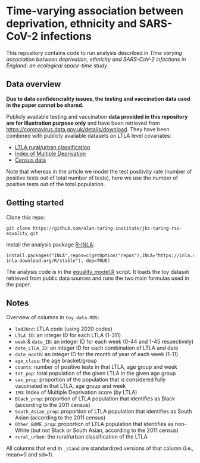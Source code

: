 # Time-varying association between deprivation, ethnicity and SARS-CoV-2 infections

This repository contains code to run analysis described in *Time varying association between deprivation, ethnicity and SARS-CoV-2 infections in England: an ecological space-time study*.

## Data overview

**Due to data confidenciality issues, the testing and vaccination data used in the paper cannot be shared.**

Publicly available testing and vaccination **data provided in this repository are for illustration purpose only** and have been retrieved from https://coronavirus.data.gov.uk/details/download. 
They have been combined with publicly available datasets on LTLA level covariates:
- [LTLA rural/urban classification](https://geoportal.statistics.gov.uk/datasets/rural-urban-classification-2011-of-local-authority-districts-in-england/about)
- [Index of Multiple Deprivation](https://www.gov.uk/government/statistics/english-indices-of-deprivation-2019)
- [Census data](https://www.nomisweb.co.uk/query/select/getdatasetbytheme.asp?opt=3&theme=&subgrp=)

Note that whereas in the article we model the test positivity rate (number of positive tests out of total number of tests), here we use the number of positive tests out of the total population. 

## Getting started

Clone this repo:

```{bash}
git clone https://github.com/alan-turing-institute/jbc-turing-rss-equality.git
```

Install the analysis package [R-INLA](https://www.r-inla.org):

```{R}
install.packages("INLA",repos=c(getOption("repos"),INLA="https://inla.r-inla-download.org/R/stable"), dep=TRUE)
```

The analysis code is in the [equality_model.R](equality_model.R) script. 
It loads the toy dataset retrieved from public data sources and runs the two main formulas used in the paper. 

## Notes

Overview of columns in `toy_data.RDS`:
- `lad20cd`: LTLA code (using 2020 codes)
- `LTLA_ID`: an integer ID for each LTLA (1-311)
- `week` & `date_ID`: an integer ID for each week (0-44 and 1-45 respectively)
- `date_LTLA_ID`: an integer ID for each combination of LTLA and date
- `date_month`: an integer ID for the month of year of each week (1-11)
- `age_class`: the age bracket/group
- `counts`: number of positive tests in that LTLA, age group and week
- `tot_pop`: total population of the given LTLA in the given age group
- `vax_prop`: proportion of the population that is considered fully vaccinated in that LTLA, age group and week
- `IMD`: Index of Multiple Deprivation score (by LTLA)
- `Black_prop`: proportion of LTLA population that identifies as Black (according to the 2011 census)
- `South_Asian_prop`: proportion of LTLA population that identifies as South Asian (according to the 2011 census)
- `Other_BAME_prop`: proportion of LTLA population that identifies as non-White (but not Black or South Asian, according to the 2011 census)
- `rural_urban`: the rural/urban classification of the LTLA

All columns that end in `_stand` are standardized versions of that column (i.e., mean=0 and sd=1).
